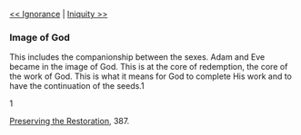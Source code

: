 [<< Ignorance](Ignorance)  |  [Iniquity >>](Iniquity)

### Image of God
This includes the companionship between the sexes. Adam and Eve became in the image of God. This is at the core of redemption, the core of the work of God. This is what it means for God to complete His work and to have the continuation of the seeds.1



1

[Preserving the Restoration](#), 387.